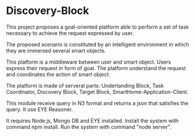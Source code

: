 # Discovery-Block

This project proposes a goal-oriented platform able to perform a set of task necessary to achieve the request expressed by user.

The proposed scenario is constituted by an intelligent environment in which they are immersed several smart objects.

This platform is a middleware between user and smart object. Users express their request in form of goal. The platform understand the request and coordinates the action of smart object.

The platform is made of serveral parts: Undertanding Block, Task Coordinator, Discovery Block, Target Block, SmartHome-Application-Client.

This module receive query in N3 format and returns a json that satisfies the query. It use EYE Reasoner.

It requires Node.js, Mongo DB and EYE installed. 
Install the system with command npm install. 
Run the system with command "node server".

